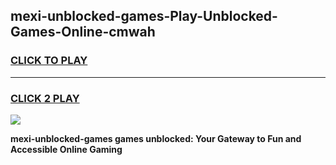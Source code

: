 
## mexi-unblocked-games-Play-Unblocked-Games-Online-cmwah
<h3>
<a href="https://premium76.site?title=mexi-unblocked-games&ref=25A">CLICK TO PLAY</a></h3>
<hr>

<h3>
<a href="https://premium76.site?title=mexi-unblocked-games&ref=25A">CLICK 2 PLAY</a>
  
</h3>

<a href="https://premium76.site?title=mexi-unblocked-games&ref=25A"><img src="https://clearcache.store/games.png"></a>


**mexi-unblocked-games games unblocked: Your Gateway to Fun and Accessible Online Gaming**
